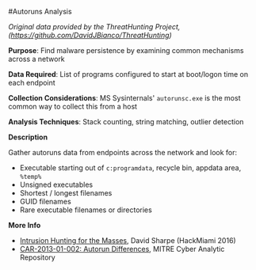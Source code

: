 #Autoruns Analysis

*Original data provided by the ThreatHunting Project, (https://github.com/DavidJBianco/ThreatHunting)*

**Purpose**: 
Find malware persistence by examining common mechanisms across a network

**Data Required**: 
List of programs configured to start at boot/logon time on each endpoint

**Collection Considerations**: 
MS Sysinternals' `autorunsc.exe` is the most common way to collect this from a host

**Analysis Techniques**: 
Stack counting, string matching, outlier detection

**Description**

Gather autoruns data from endpoints across the network and look for:

* Executable starting out of `c:programdata`, recycle bin, appdata area, `%temp%`
* Unsigned executables
* Shortest / longest filenames 
* GUID filenames
* Rare executable filenames or directories


**More Info**

* [Intrusion Hunting for the Masses](https://www.youtube.com/watch?v=YLgycMCPo4c), David Sharpe (HackMiami 2016)
* [CAR-2013-01-002: Autorun Differences](https://car.mitre.org/wiki/CAR-2013-01-002), MITRE Cyber Analytic Repository
